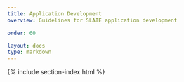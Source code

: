 ```yaml
---
title: Application Development
overview: Guidelines for SLATE application development

order: 60

layout: docs
type: markdown
---
```


{% include section-index.html %}
